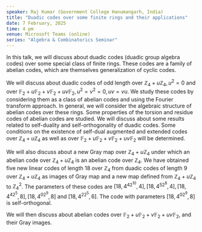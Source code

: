 ```yaml
---
speaker: Raj Kumar (Government College Hanumangarh, India)
title: "Duadic codes over some finite rings and their applications"
date: 7 February, 2025
time: 4 pm
venue: Microsoft Teams (online)
series: "Algebra & Combinatorics Seminar"
---
```


In this talk, we will discuss about duadic codes (duadic group algebra
codes) over some special class of finite rings.  These codes are a family
of abelian codes, which are themselves generalization of cyclic
codes.

We will discuss about duadic codes of odd length over
$\mathbb{Z}_4+u\mathbb{Z}_4,  u^2=0$ and over
$\mathbb{F}_2+u\mathbb{F}_2+v\mathbb{F}_2+uv\mathbb{F}_2, u^2=v^2=0,
uv=vu$.  We study these codes by considering them as a class of abelian
codes and using the Fourier transform approach. In general, we will
consider the algebraic structure of abelian codes over these rings.  Some
properties of the torsion and residue codes of abelian codes are studied.
We will discuss about some results related to self-duality and
self-orthogonality of duadic codes.  Some conditions on the existence of
self-dual augmented and extended codes over $\mathbb{Z}_4+u\mathbb{Z}_4$
as well as over $\mathbb{F}_2+u\mathbb{F}_2+v\mathbb{F}_2+uv\mathbb{F}_2$
will be determined.

We will also discuss about a new Gray map over
$\mathbb{Z}_4+u\mathbb{Z}_4$ under which an abelian code over
$\mathbb{Z}_4+u\mathbb{Z}_4$ is an abelian code over $\mathbb{Z}_4$. We
have obtained five new linear codes of length $18$ over $\mathbb{Z}_4$
from duadic codes of length $9$ over $\mathbb{Z}_4+u\mathbb{Z}_4$ as
images of Gray map and a new map defined from
$\mathbb{Z}_4+u\mathbb{Z}_4$ to $\mathbb{Z}_4^2$. The parameters of these
codes are $[18, 4^42^{10}, 4], [18, 4^52^8, 4], [18, 4^42^5, 8], [18,
4^02^9, 8]$ and $[18, 4^22^5, 6]$. The code with parameters $[18, 4^02^9,
8]$ is self-orthogonal.

We will then discuss about abelian codes over
$\mathbb{F}_2+u\mathbb{F}_2+v\mathbb{F}_2+uv\mathbb{F}_2$, and their Gray
images.
